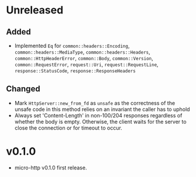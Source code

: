 # Unreleased

## Added

- Implemented `Eq` for `common::headers::Encoding`, `common::headers::MediaType`, 
  `common::headers::Headers`, `common::HttpHeaderError`, `common::Body`, `common::Version`,
  `common::RequestError`, `request::Uri`, `request::RequestLine`, `response::StatusCode`,
  `response::ResponseHeaders`

## Changed

- Mark `HttpServer::new_from_fd` as `unsafe` as the correctness of the unsafe code
  in this method relies on an invariant the caller has to uphold
- Always set 'Content-Length' in non-100/204 responses regardless of whether the
  body is empty. Otherwise, the client waits for the server to close the
  connection or for timeout to occur.

# v0.1.0

- micro-http v0.1.0 first release.
